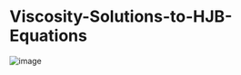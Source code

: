 # Viscosity-Solutions-to-HJB-Equations
![image](https://user-images.githubusercontent.com/7883904/193097913-083da2a8-d83f-4a65-8303-7c52d990f94e.png)
